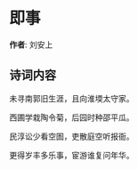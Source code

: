 # 即事

**作者**: 刘安上

## 诗词内容

未寻南郭旧生涯，且向淮堧太守家。

西圃学栽陶令菊，后园时种邵平瓜。

民淳讼少看空圄，吏散庭空听报衙。

更得岁丰多乐事，宦游谁复问年华。

